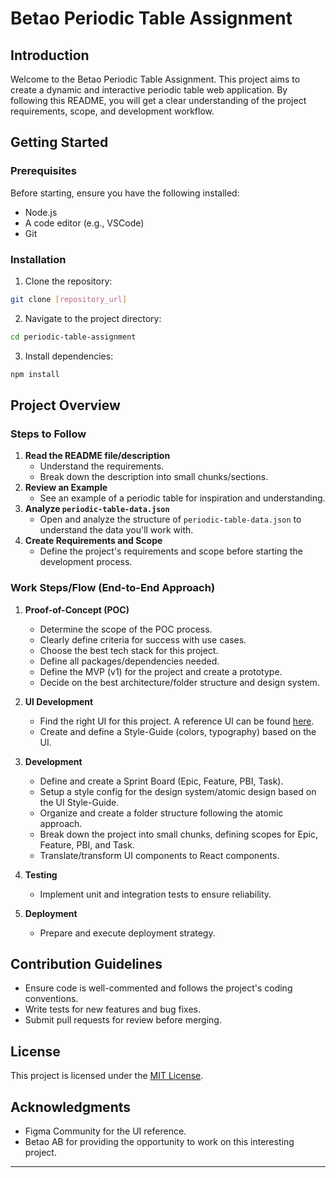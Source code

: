 # Betao Periodic Table Assignment

## Introduction

Welcome to the Betao Periodic Table Assignment. This project aims to create a dynamic and interactive periodic table web application. By following this README, you will get a clear understanding of the project requirements, scope, and development workflow.

## Getting Started

### Prerequisites

Before starting, ensure you have the following installed:
- Node.js
- A code editor (e.g., VSCode)
- Git

### Installation

1. Clone the repository:
```bash
git clone [repository_url]
```
2. Navigate to the project directory:
```bash
cd periodic-table-assignment
```
3. Install dependencies:
```bash
npm install
```

## Project Overview

### Steps to Follow

1. **Read the README file/description**
   - Understand the requirements.
   - Break down the description into small chunks/sections.
2. **Review an Example**
   - See an example of a periodic table for inspiration and understanding.
3. **Analyze `periodic-table-data.json`**
   - Open and analyze the structure of `periodic-table-data.json` to understand the data you'll work with.
4. **Create Requirements and Scope**
   - Define the project's requirements and scope before starting the development process.

### Work Steps/Flow (End-to-End Approach)

1. **Proof-of-Concept (POC)**
   - Determine the scope of the POC process.
   - Clearly define criteria for success with use cases.
   - Choose the best tech stack for this project.
   - Define all packages/dependencies needed.
   - Define the MVP (v1) for the project and create a prototype.
   - Decide on the best architecture/folder structure and design system.

2. **UI Development**
   - Find the right UI for this project. A reference UI can be found [here](https://www.figma.com/file/kH7LTf6kzVhwtk1SICCApj/Periodic-Table-(Community)).
   - Create and define a Style-Guide (colors, typography) based on the UI.

3. **Development**
   - Define and create a Sprint Board (Epic, Feature, PBI, Task).
   - Setup a style config for the design system/atomic design based on the UI Style-Guide.
   - Organize and create a folder structure following the atomic approach.
   - Break down the project into small chunks, defining scopes for Epic, Feature, PBI, and Task.
   - Translate/transform UI components to React components.

4. **Testing**
   - Implement unit and integration tests to ensure reliability.

5. **Deployment**
   - Prepare and execute deployment strategy.

## Contribution Guidelines

- Ensure code is well-commented and follows the project's coding conventions.
- Write tests for new features and bug fixes.
- Submit pull requests for review before merging.

## License

This project is licensed under the [MIT License](LICENSE).

## Acknowledgments

- Figma Community for the UI reference.
- Betao AB for providing the opportunity to work on this interesting project.

---